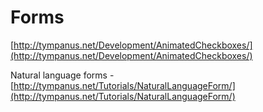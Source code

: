 # Forms

[http://tympanus.net/Development/AnimatedCheckboxes/](http://tympanus.net/Development/AnimatedCheckboxes/)

Natural language forms - [http://tympanus.net/Tutorials/NaturalLanguageForm/](http://tympanus.net/Tutorials/NaturalLanguageForm/)
